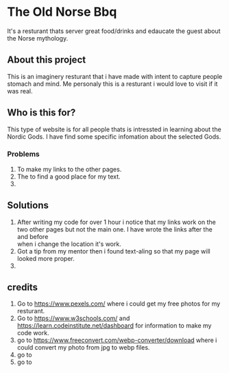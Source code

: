 # The Old Norse Bbq
It's a resturant thats server great food/drinks and edaucate the guest about the Norse mythology.

## About this project
This is an imaginery resturant that i have made with intent to capture people stomach and mind.
Me personaly this is a resturant i would love to visit if it was real.

## Who is this for?
This type of website is for all people thats is intressted in learning about the Nordic Gods.
I have find some specific infomation about the selected Gods.

### Problems
1. To make my links to the other pages.
2. The to find a good place for my text.
3. 

## Solutions
1. After writing my code for over 1 hour i notice that my links work on the two other pages but not the main one. I have wrote the links after the </a> and before </li> when i change the location it's work.
2. Got a tip from my mentor then i found text-aling so that my page will looked more proper.
3. 


## credits
1. Go to https://www.pexels.com/ where i could get my free photos for my resturant. 
2. Go to https://www.w3schools.com/ and https://learn.codeinstitute.net/dashboard for information to make my code work.
3. go to https://www.freeconvert.com/webp-converter/download where i could convert my photo from jpg to webp files.
4. go to 
5. go to

